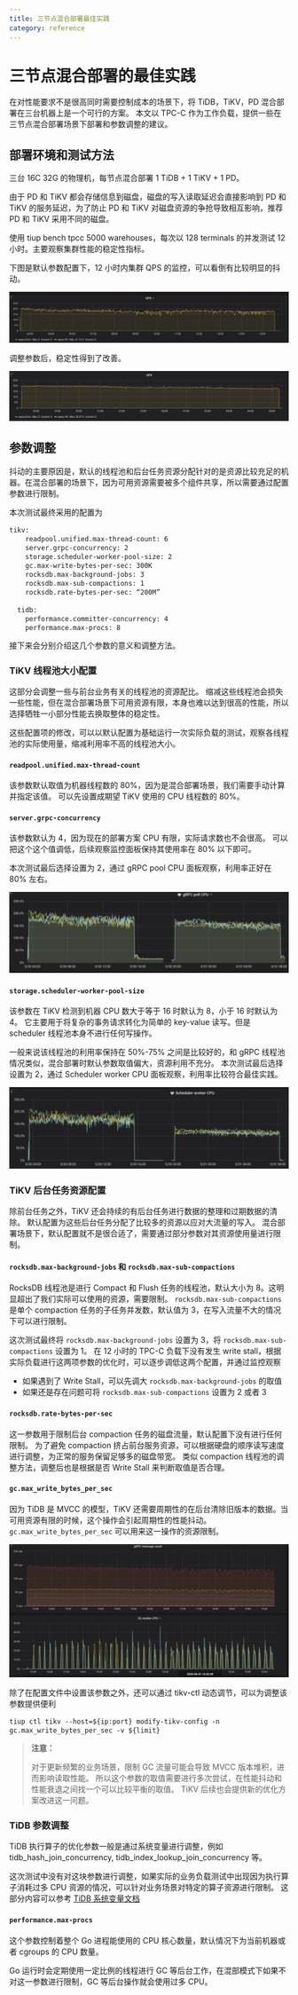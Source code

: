```yaml
---
title: 三节点混合部署最佳实践
category: reference
---
```


# 三节点混合部署的最佳实践

在对性能要求不是很高同时需要控制成本的场景下，将 TiDB，TiKV，PD 混合部署在三台机器上是一个可行的方案。
本文以 TPC-C 作为工作负载，提供一些在三节点混合部署场景下部署和参数调整的建议。

## 部署环境和测试方法

三台 16C 32G 的物理机，每节点混合部署 1 TiDB + 1 TiKV + 1 PD。

由于 PD 和 TiKV 都会存储信息到磁盘，磁盘的写入读取延迟会直接影响到 PD 和 TiKV 的服务延迟，为了防止 PD 和 TiKV 对磁盘资源的争抢导致相互影响，推荐 PD 和 TiKV 采用不同的磁盘。

使用 tiup bench tpcc 5000 warehouses，每次以 128 terminals 的并发测试 12 小时。主要观察集群性能的稳定性指标。

下图是默认参数配置下，12 小时内集群 QPS 的监控，可以看倒有比较明显的抖动。

![QPS with default config](/media/best-practices/three-nodes-default-config-qps.png)

调整参数后，稳定性得到了改善。

![QPS with modified config](/media/best-practices/three-nodes-final-config-qps.png)

## 参数调整

抖动的主要原因是，默认的线程池和后台任务资源分配针对的是资源比较充足的机器。在混合部署的场景下，因为可用资源需要被多个组件共享，所以需要通过配置参数进行限制。

本次测试最终采用的配置为

```
tikv:
    readpool.unified.max-thread-count: 6
    server.grpc-concurrency: 2
    storage.scheduler-worker-pool-size: 2
    gc.max-write-bytes-per-sec: 300K
    rocksdb.max-background-jobs: 3
    rocksdb.max-sub-compactions: 1
    rocksdb.rate-bytes-per-sec: “200M”

  tidb:
    performance.committer-concurrency: 4
    performance.max-procs: 8
```

接下来会分别介绍这几个参数的意义和调整方法。

### TiKV 线程池大小配置

这部分会调整一些与前台业务有关的线程池的资源配比。
缩减这些线程池会损失一些性能，但在混合部署场景下可用资源有限，本身也难以达到很高的性能，所以选择牺牲一小部分性能去换取整体的稳定性。

这些配置项的修改，可以以默认配置为基础运行一次实际负载的测试，观察各线程池的实际使用量，缩减利用率不高的线程池大小。

#### `readpool.unified.max-thread-count`

该参数默认取值为机器线程数的 80%，因为是混合部署场景，我们需要手动计算并指定该值。
可以先设置成期望 TiKV 使用的 CPU 线程数的 80%。

#### `server.grpc-concurrency`

该参数默认为 4，因为现在的部署方案 CPU 有限，实际请求数也不会很高。
可以把这个这个值调低，后续观察监控面板保持其使用率在 80% 以下即可。

本次测试最后选择设置为 2，通过 gRPC pool CPU 面板观察，利用率正好在 80% 左右。

![gRPC Pool CPU](/media/best-practices/three-nodes-grpc-pool-usage.png)

#### `storage.scheduler-worker-pool-size`

该参数在 TiKV 检测到机器 CPU 数大于等于 16 时默认为 8，小于 16 时默认为 4。
它主要用于将复杂的事务请求转化为简单的 key-value 读写。但是 scheduler 线程池本身不进行任何写操作。

一般来说该线程池的利用率保持在 50%-75% 之间是比较好的，和 gRPC 线程池情况类似，混合部署时默认参数取值偏大，资源利用不充分。
本次测试最后选择设置为 2，通过 Scheduler worker CPU 面板观察，利用率比较符合最佳实践。

![Scheduler Worker CPU](/media/best-practices/three-nodes-scheduler-pool-usage.png)

### TiKV 后台任务资源配置

除前台任务之外，TiKV 还会持续的有后台任务进行数据的整理和过期数据的清除。
默认配置为这些后台任务分配了比较多的资源以应对大流量的写入。
混合部署场景下，默认配置就不是很合适了，需要通过部分参数对其资源使用量进行限制。

#### `rocksdb.max-background-jobs` 和 `rocksdb.max-sub-compactions`

RocksDB 线程池是进行 Compact 和 Flush 任务的线程池，默认大小为 8。这明显超出了我们实际可以使用的资源，需要限制。
`rocksdb.max-sub-compactions` 是单个 compaction 任务的子任务并发数，默认值为 3，在写入流量不大的情况下可以进行限制。

这次测试最终将 `rocksdb.max-background-jobs` 设置为 3，将 `rocksdb.max-sub-compactions` 设置为 1。
在 12 小时的 TPC-C 负载下没有发生 write stall，根据实际负载进行这两项参数的优化时，可以逐步调低这两个配置，并通过监控观察

* 如果遇到了 Write Stall，可以先调大 `rocksdb.max-background-jobs` 的取值
* 如果还是存在问题可将 `rocksdb.max-sub-compactions` 设置为 2 或者 3

#### `rocksdb.rate-bytes-per-sec`

这一参数用于限制后台 compaction 任务的磁盘流量，默认配置下没有进行任何限制。
为了避免 compaction 挤占前台服务资源，可以根据硬盘的顺序读写速度进行调整，为正常的服务保留足够多的磁盘带宽。
类似 compaction 线程池的调整方法，调整后也是根据是否 Write Stall 来判断取值是否合理。

#### `gc.max_write_bytes_per_sec`

因为 TiDB 是 MVCC 的模型，TiKV 还需要周期性的在后台清除旧版本的数据。当可用资源有限的时候，这个操作会引起周期性的性能抖动。`gc.max_write_bytes_per_sec` 可以用来这一操作的资源限制。

![GC Impact](/media/best-practices/three-nodes-gc-impact.png)

除了在配置文件中设置该参数之外，还可以通过 tikv-ctl 动态调节，可以为调整该参数提供便利

```
tiup ctl tikv --host=${ip:port} modify-tikv-config -n gc.max_write_bytes_per_sec -v ${limit}
```

> **注意：**
>
> 对于更新频繁的业务场景，限制 GC 流量可能会导致 MVCC 版本堆积，进而影响读取性能。
所以这个参数的取值需要进行多次尝试，在性能抖动和性能衰退之间找一个可以比较平衡的取值。
TiKV 后续也会提供新的优化方案改进这一问题。

### TiDB 参数调整

TiDB 执行算子的优化参数一般是通过系统变量进行调整，例如 tidb_hash_join_concurrency, tidb_index_lookup_join_concurrency 等。

这次测试中没有对这块参数进行调整，如果实际的业务负载测试中出现因为执行算子消耗过多 CPU 资源的情况，可以针对业务场景对特定的算子资源进行限制。
这部分内容可以参考 [TiDB 系统变量文档](/tidb-specific-system-variables.md)

#### `performance.max-procs`

这个参数控制着整个 Go 进程能使用的 CPU 核心数量，默认情况下为当前机器或者 cgroups 的 CPU 数量。

Go 运行时会定期使用一定比例的线程进行 GC 等后台工作，在混部模式下如果不对这一参数进行限制，GC 等后台操作就会使用过多 CPU。
